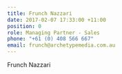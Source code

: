 ```yaml
---
title: Frunch Nazzari
date: 2017-02-07 17:33:00 +11:00
position: 0
role: Managing Partner - Sales
phone: "+61 (0) 408 566 667"
email: frunch@archetypemedia.com.au
---
```


Frunch Nazzari